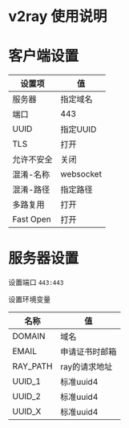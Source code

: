 # v2ray 使用说明

# 客户端设置  

| 设置项 | 值 |
| - | - |
| 服务器 | 指定域名 |
| 端口 | 443 |
| UUID |  指定UUID |
| TLS  | 打开 |
| 允许不安全 | 关闭 |
| 混淆-名称 | websocket |
| 混淆-路径 | 指定路径 |
| 多路复用 | 打开 |
| Fast Open | 打开 | 

# 服务器设置  

设置端口 `443:443`  

设置环境变量  

| 名称 | 值 |
|-|-|
| DOMAIN | 域名 |
| EMAIL | 申请证书时邮箱 |
| RAY_PATH | ray的请求地址 |
| UUID_1 | 标准uuid4 | 
| UUID_2 | 标准uuid4 | 
| UUID_X | 标准uuid4 | 
